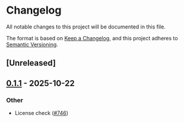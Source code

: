 # Changelog

All notable changes to this project will be documented in this file.

The format is based on [Keep a Changelog](https://keepachangelog.com/en/1.0.0/),
and this project adheres to [Semantic Versioning](https://semver.org/spec/v2.0.0.html).

## [Unreleased]

## [0.1.1](https://github.com/livekit/rust-sdks/compare/rust-sdks/soxr-sys@0.1.0...rust-sdks/soxr-sys@0.1.1) - 2025-10-22

### Other

- License check ([#746](https://github.com/livekit/rust-sdks/pull/746))
